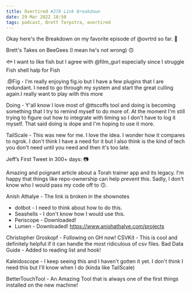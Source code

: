 ```yaml
---
title: Overtired #278 Link Breakdown
date: 29 Mar 2022 18:50
tags: podcast, Brett Terpstra, overtired
---
```


Okay here's the Breakdown on my favorite episode of @ovrtrd so far. 🧵

Brett's Takes on BeeGees (I mean he's not wrong) 🙃

🐟 I want to like fish but I agree with @film_gurl especially since I struggle
Fish shell
halp for Fish

.@Fig - I'm really enjoying fig.io but I have a few plugins that I are redundant. I need to go through my system and start the great culling again.I really want to play with this more


Doing - Y'all know I love most of @ttscoffs tool and doing is becoming something that I try to remind myself to do more of. At the moment I'm still trying to figure out how to integrate with timing so I don't have to log it myself. That said doing is dope and I'm hoping to use it more.

TailScale - This was new for me. I love the idea. I wonder how it compares to ngrok. I don't think I have a need for it but I also think is the kind of tech you don't need until you need and then it's too late.

Jeff’s First Tweet in 300+ days:
📷

Amazing and poignant article about a Torah trainer app and its legacy. 
I'm happy that things like repo-ownership can help prevent this. Sadly, I don't know who I would pass my code off to 🙃.

Anish Athalye - The link is broken in the shownotes
* dotbot - I need to think about how to do this.
* Seashells - I don't know how I would use this.
* Periscope - Downloaded!
* Lumen - Downloaded!
https://www.anishathalye.com/projects

Christopher Groskopf - Following on GH now!
CSVKit - This is cool and definitely helpful if it can handle the most ridiculous of csv files.
Bad Data Guide - Added to reading list and hook!


Kaleidoscope - I keep seeing this and I haven't gotten it yet. I don't think I need this but I'll know when I do (kinda like TailScale)


BetterTouchTool - An Amazing Tool that is always one of the first things installed on the new machine!


